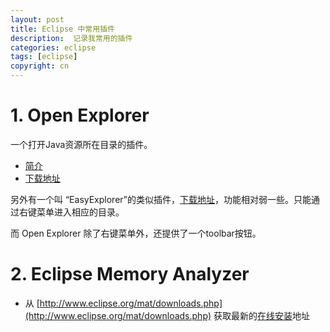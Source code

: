 ```yaml
---
layout: post
title: Eclipse 中常用插件
description:  记录我常用的插件
categories: eclipse
tags: [eclipse]
copyright: cn
---
```


# 1. Open Explorer

一个打开Java资源所在目录的插件。

* [简介](http://blog.samsonis.me/2009/02/open-explorer-plugin-for-eclipse/)
* [下载地址](https://github.com/samsonw/OpenExplorer/downloads)

另外有一个叫 “EasyExplorer”的类似插件，[下载地址](http://sourceforge.net/projects/easystruts/?source=dlp)，功能相对弱一些。只能通过右键菜单进入相应的目录。

而 Open Explorer 除了右键菜单外，还提供了一个toolbar按钮。


# 2. Eclipse Memory Analyzer

* 从 [http://www.eclipse.org/mat/downloads.php](http://www.eclipse.org/mat/downloads.php) 获取最新的[在线安装](/2012/02/19/install-eclipse-plugin.html)地址



